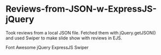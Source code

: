 # Reviews-from-JSON-w-ExpressJS-jQuery

Took reviews from a local JSON file. Fetched them with jQuery.getJSON() and used Swiper to make slide show with reviews in EJS.

Font Awesome
jQuery
ExpressJS
Swiper
